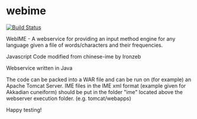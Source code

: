 webime
======

[![Build Status](https://travis-ci.com/situx/webime.svg?branch=master)](https://travis-ci.com/situx/webime)

WebIME - A webservice for providing an input method engine for any language given a file of words/characters and their frequencies.

Javascript Code modified from chinese-ime by Ironzeb

Webservice written in Java

The code can be packed into a WAR file and can be run on (for example) an Apache Tomcat Server.
IME files in the IME xml format (example given for Akkadian cuneiform) should be put in the folder "ime" located above the webserver execution folder. (e.g. tomcat/webapps)

Happy testing!




